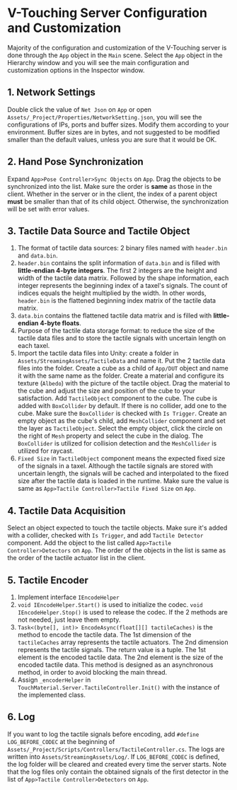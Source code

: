 # V-Touching Server Configuration and Customization

Majority of the configuration and customization of the V-Touching server is done through the `App` object in the `Main` scene. Select the `App` object in the Hierarchy window and you will see the main configuration and customization options in the Inspector window.

## 1. Network Settings
Double click the value of `Net Json` on `App` or open `Assets/_Project/Properties/NetworkSetting.json`, you will see the configurations of IPs, ports and buffer sizes. Modify them according to your environment. Buffer sizes are in bytes, and not suggested to be modified smaller than the default values, unless you are sure that it would be OK.

## 2. Hand Pose Synchronization
Expand `App>Pose Controller>Sync Objects` on `App`. Drag the objects to be synchronized into the list. Make sure the order is **same** as those in the client. Whether in the server or in the client, the index of a parent object **must** be smaller than that of its child object. Otherwise, the synchronization will be set with error values.

## 3. Tactile Data Source and Tactile Object
1. The format of tactile data sources: 2 binary files named with `header.bin` and `data.bin`. 
2. `header.bin` contains the split information of `data.bin` and is filled with **little-endian 4-byte integers**. The first 2 integers are the height and width of the tactile data matrix. Followed by the shape information, each integer represents the beginning index of a taxel's signals. The count of indices equals the height multiplied by the width. In other words, `header.bin` is the flattened beginning index matrix of the tactile data matrix.
3. `data.bin` contains the flattened tactile data matrix and is filled with **little-endian 4-byte floats**.
4. Purpose of the tactile data storage format: to reduce the size of the tactile data files and to store the tactile signals with uncertain length on each taxel.
5. Import the tactile data files into Unity: create a folder in `Assets/StreamingAssets/TactileData` and name it. Put the 2 tactile data files into the folder. Create a cube as a child of `App/DUT` object and name it with the same name as the folder. Create a material and configure its texture (`Albedo`) with the picture of the tactile object. Drag the material to the cube and adjust the size and position of the cube to your satisfaction. Add `TactileObject` component to the cube. The cube is added with `BoxCollider` by default. If there is no collider, add one to the cube. Make sure the `BoxCollider` is checked with `Is Trigger`. Create an empty object as the cube's child, add `MeshCollider` component and set the layer as `TactileObject`. Select the empty object, click the circle on the right of `Mesh` property and select the cube in the dialog. The `BoxCollider` is utilized for collision detection and the `MeshCollider` is utilized for raycast. 
6. `Fixed Size` in `TactileObject` component means the expected fixed size of the signals in a taxel. Although the tactile signals are stored with uncertain length, the signals will be cached and interpolated to the fixed size after the tactile data is loaded in the runtime. Make sure the value is same as `App>Tactile Controller>Tactile Fixed Size` on `App`.

## 4. Tactile Data Acquisition
Select an object expected to touch the tactile objects. Make sure it's added with a collider, checked with `Is Trigger`, and add `Tactile Detector` component. Add the object to the list called `App>Tactile Controller>Detectors` on `App`. The order of the objects in the list is same as the order of the tactile actuator list in the client.

## 5. Tactile Encoder
1. Implement interface `IEncodeHelper`
2. `void IEncodeHelper.Start()` is used to initialize the codec. `void IEncodeHelper.Stop()` is used to release the codec. If the 2 methods are not needed, just leave them empty. 
3. `Task<(byte[], int)> EncodeAsync(float[][] tactileCaches)` is the method to encode the tactile data. The 1st dimension of the `tactileCaches` array represents the tactile actuators. The 2nd dimension represents the tactile signals. The return value is a tuple. The 1st element is the encoded tactile data. The 2nd element is the size of the encoded tactile data. This method is designed as an asynchronous method, in order to avoid blocking the main thread.
4. Assign `_encoderHelper` in `TouchMaterial.Server.TactileController.Init()` with the instance of the implemented class.

## 6. Log
If you want to log the tactile signals before encoding, add `#define LOG_BEFORE_CODEC` at the beginning of `Assets/_Project/Scripts/Controllers/TactileController.cs`. The logs are written into `Assets/StreamingAssets/Log/`. If `LOG_BEFORE_CODEC` is defined, the log folder will be cleared and created every time the server starts. Note that the log files only contain the obtained signals of the first detector in the list of `App>Tactile Controller>Detectors` on `App`.
